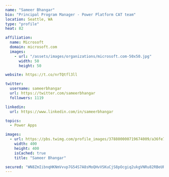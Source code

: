 ```yaml
---
name: "Sameer Bhangar"
bio: "Principal Program Manager - Power Platform CAT team"
location: Seattle, WA
type: "profile"
heat: 82

affiliation:
  name: Microsoft
  domain: microsoft.com
  images:
    - url: "/assets/images/organizations/microsoft.com-50x50.jpg"
      width: 50
      height: 50

website: https://t.co/nrTQtfl3ll

twitter:
  username: sameerbhangar
  url: https://twitter.com/sameerbhangar
  followers: 1119

linkedin:
  url: https://www.linkedin.com/in/sameerbhangar

topics:
  - Power Apps

images:
  - url: https://pbs.twimg.com/profile_images/378800000719674009/a36fe7ddfab1778b76e5793772e43798_400x400.jpeg
    width: 400
    height: 400
    isCached: true
    title: "Sameer Bhangar"

secured: "WN8ZmIibnqHKNmVvvp7G54S7A8sMoQHvVSKuCjS8pOcgiq2ukgVNRu82RBeURy1Ky5HqxLcEjphLDxyUx/d0hVIpoKfgNQTBr+soJMa8/rCoVVzj0mQaop1OTZH/vCYf1QsBEn1tZfLp8V96Rk7O4jBvDGZoUca32kwecHuHkIs4pIk6lC+ZipOR33xSmc1MlsZt+zjp7oDdLNoxRGh1zgmLVAghzMevsxWR26LIYKb9pIThAa7uu4F5XiHGvG195KNuFmW1oaqqTiRcYkn0GqUArCy0N4J7YgjvqgKErmC1kvlHLzintQ+Nhm/oQK/iaC5C2BsbptfNT5Xe/DW8pA/XPBS2zoaIb6yivNbOREakc3tz3zHG8KDlRFvnPxklzZvHrsbU3o8b5xLaGCaL9Y6p52zMZLnmuoVGFw1m2dc=;x146qz01k5vIqo33KGYS4A=="
---
```


